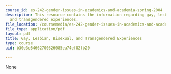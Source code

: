 ```yaml
---
course_id: es-242-gender-issues-in-academics-and-academia-spring-2004
description: This resource contains the information regarding gay, lesbian, bisexual,
  and transgendered experiences.
file_location: /coursemedia/es-242-gender-issues-in-academics-and-academia-spring-2004/b30e3e54662700326085ea74ef82fb20_MITES_242S04_ses13.pdf
file_type: application/pdf
layout: pdf
title: Gay, Lesbian, Bisexual, and Transgendered Experiences
type: course
uid: b30e3e54662700326085ea74ef82fb20

---
```

None